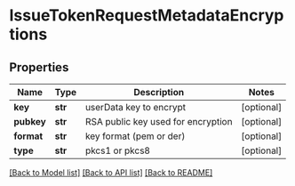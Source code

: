 # IssueTokenRequestMetadataEncryptions

## Properties
Name | Type | Description | Notes
------------ | ------------- | ------------- | -------------
**key** | **str** | userData key to encrypt | [optional] 
**pubkey** | **str** | RSA public key used for encryption | [optional] 
**format** | **str** | key format (pem or der) | [optional] 
**type** | **str** | pkcs1 or pkcs8 | [optional] 

[[Back to Model list]](../README.md#documentation-for-models) [[Back to API list]](../README.md#documentation-for-api-endpoints) [[Back to README]](../README.md)


